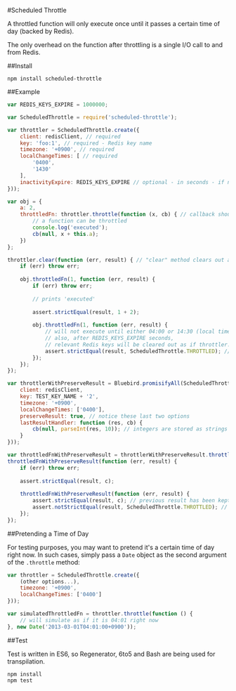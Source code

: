 #Scheduled Throttle

A throttled function will only execute once until it passes a certain time of day (backed by Redis).

The only overhead on the function after throttling is a single I/O call to and from Redis.

##Install

```
npm install scheduled-throttle
```

##Example

```JavaScript
var REDIS_KEYS_EXPIRE = 1000000;

var ScheduledThrottle = require('scheduled-throttle');

var throttler = ScheduledThrottle.create({
    client: redisClient, // required
    key: 'foo:1', // required - Redis key name
    timezone: '+0900', // required
    localChangeTimes: [ // required
        '0400',
        '1430'
    ],
    inactivityExpire: REDIS_KEYS_EXPIRE // optional - in seconds - if not set, never expires
}));

var obj = {
    a: 2,
    throttledFn: throttler.throttle(function (x, cb) { // callback should be a nodeback
        // a function can be throttled
        console.log('executed');
        cb(null, x + this.a);
    })
};

throttler.clear(function (err, result) { // "clear" method clears out all relevant Redis keys
    if (err) throw err;
     
    obj.throttledFn(1, function (err, result) {
        if (err) throw err;
        
        // prints 'executed'
        
        assert.strictEqual(result, 1 + 2);
    
        obj.throttledFn(1, function (err, result) {
            // will not execute until either 04:00 or 14:30 (local time)
            // also, after REDIS_KEYS_EXPIRE seconds,
            // relevant Redis keys will be cleared out as if throttler.clear() is called
            assert.strictEqual(result, ScheduledThrottle.THROTTLED); // status code THROTTLED
        });
    }); 
});

var throttlerWithPreserveResult = Bluebird.promisifyAll(ScheduledThrottle.create({
    client: redisClient,
    key: TEST_KEY_NAME + '2',
    timezone: '+0900',
    localChangeTimes: ['0400'],
    preserveResult: true, // notice these last two options
    lastResultHandler: function (res, cb) {
        cb(null, parseInt(res, 10)); // integers are stored as strings in Redis, so conversion back to int is necessary
    }
}));

var throttledFnWithPreserveResult = throttlerWithPreserveResult.throttle(function (cb) { cb(null, c); });
throttledFnWithPreserveResult(function (err, result) {
    if (err) throw err;
    
    assert.strictEqual(result, c);
    
    throttledFnWithPreserveResult(function (err, result) {
        assert.strictEqual(result, c); // previous result has been kept along and is returned
        assert.notStrictEqual(result, ScheduledThrottle.THROTTLED); // instead of THROTTLED being returned
    });
});
```

##Pretending a Time of Day

For testing purposes, you may want to pretend it's a certain time of day right now. In such cases, simply pass a `Date`
object as the second argument of the `.throttle` method:

```JavaScript
var throttler = ScheduledThrottle.create({
    (other options...),
    timezone: '+0900',
    localChangeTimes: ['0400']
}));

var simulatedThrottledFn = throttler.throttle(function () {
    // will simulate as if it is 04:01 right now
}, new Date('2013-03-01T04:01:00+0900'));
```

##Test

Test is written in ES6, so Regenerator, 6to5 and Bash are being used for transpilation.

```
npm install
npm test
```
